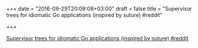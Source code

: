 +++
date = "2016-09-29T20:09:08+03:00"
draft = false
title = "Supervisor trees for idiomatic Go applications (inspired by suture)  #reddit"

+++

<p><a href="https://t.co/jFzTgefEg1">Supervisor trees for idiomatic Go applications (inspired by suture)  #reddit</a></p>
